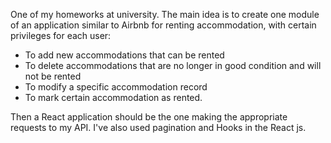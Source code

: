 One of my homeworks at university. 
The main idea is to create one module of an application similar to Airbnb for renting accommodation, with certain privileges for each user:
- To add new accommodations that can be rented
- To delete accommodations that are no longer in good condition and will not be rented
- To modify a specific accommodation record
- To mark certain accommodation as rented.

  
Then a React application should be the one making the appropriate requests to my API. I've also used pagination and Hooks in the React js.
